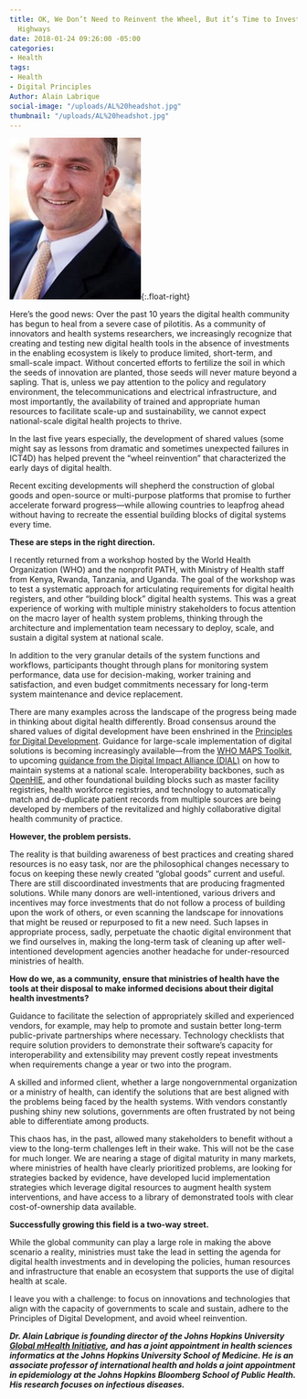 ```yaml
---
title: OK, We Don’t Need to Reinvent the Wheel, But it’s Time to Invest in Roads and
  Highways
date: 2018-01-24 09:26:00 -05:00
categories:
- Health
tags:
- Health
- Digital Principles
Author: Alain Labrique
social-image: "/uploads/AL%20headshot.jpg"
thumbnail: "/uploads/AL%20headshot.jpg"
---
```


![AL headshot.jpg](/uploads/AL%20headshot.jpg){:.float-right}

Here’s the good news: Over the past 10 years the digital health community has begun to heal from a severe case of pilotitis. As a community of innovators and health systems researchers, we increasingly recognize that creating and testing new digital health tools in the absence of investments in the enabling ecosystem is likely to produce limited, short-term, and small-scale impact. Without concerted efforts to fertilize the soil in which the seeds of innovation are planted, those seeds will never mature beyond a sapling. That is, unless we pay attention to the policy and regulatory environment, the telecommunications and electrical infrastructure, and most importantly, the availability of trained and appropriate human resources to facilitate scale-up and sustainability, we cannot expect national-scale digital health projects to thrive.

In the last five years especially, the development of shared values (some might say as lessons from dramatic and sometimes unexpected failures in ICT4D) has helped prevent the “wheel reinvention” that characterized the early days of digital health.

Recent exciting developments will shepherd the construction of global goods and open-source or multi-purpose platforms that promise to further accelerate forward progress—while allowing countries to leapfrog ahead without having to recreate the essential building blocks of digital systems every time.

**These are steps in the right direction.**

I recently returned from a workshop hosted by the World Health Organization (WHO) and the nonprofit PATH, with Ministry of Health staff from Kenya, Rwanda, Tanzania, and Uganda. The goal of the workshop was to test a systematic approach for articulating requirements for digital health registers, and other “building block” digital health systems. This was a great experience of working with multiple ministry stakeholders to focus attention on the macro layer of health system problems, thinking through the architecture and implementation team necessary to deploy, scale, and sustain a digital system at national scale.

In addition to the very granular details of the system functions and workflows, participants thought through plans for monitoring system performance, data use for decision-making, worker training and satisfaction, and even budget commitments necessary for long-term system maintenance and device replacement.

There are many examples across the landscape of the progress being made in thinking about digital health differently. Broad consensus around the shared values of digital development have been enshrined in the [Principles for Digital Development](https://digitalprinciples.org/). Guidance for large-scale implementation of digital solutions is becoming increasingly available—from the [WHO MAPS Toolkit](http://www.who.int/reproductivehealth/topics/mhealth/maps-toolkit/en/), to upcoming [guidance from the Digital Impact Alliance (DIAL)](https://digitalimpactalliance.org/digital-impact-alliance-taps-new-partners-inform-produce-scale-guidance-global-digital-deployments-2/) on how to maintain systems at a national scale. Interoperability backbones, such as [OpenHIE](https://ohie.org/architecture/), and other foundational building blocks such as master facility registries, health workforce registries, and technology to automatically match and de-duplicate patient records from multiple sources are being developed by members of the revitalized and highly collaborative digital health community of practice.

**However, the problem persists.**

The reality is that building awareness of best practices and creating shared resources is no easy task, nor are the philosophical changes necessary to focus on keeping these newly created “global goods” current and useful. There are still discoordinated investments that are producing fragmented solutions. While many donors are well-intentioned, various drivers and incentives may force investments that do not follow a process of building upon the work of others, or even scanning the landscape for innovations that might be reused or repurposed to fit a new need. Such lapses in appropriate process, sadly, perpetuate the chaotic digital environment that we find ourselves in, making the long-term task of cleaning up after well-intentioned development agencies another headache for under-resourced ministries of health.

**How do we, as a community, ensure that ministries of health have the tools at their disposal to make informed decisions about their digital health investments?** 

Guidance to facilitate the selection of appropriately skilled and experienced vendors, for example, may help to promote and sustain better long-term public-private partnerships where necessary. Technology checklists that require solution providers to demonstrate their software’s capacity for interoperability and extensibility may prevent costly repeat investments when requirements change a year or two into the program.

A skilled and informed client, whether a large nongovernmental organization or a ministry of health, can identify the solutions that are best aligned with the problems being faced by the health systems. With vendors constantly pushing shiny new solutions, governments are often frustrated by not being able to differentiate among products.

This chaos has, in the past, allowed many stakeholders to benefit without a view to the long-term challenges left in their wake. This will not be the case for much longer. We are nearing a stage of digital maturity in many markets, where ministries of health have clearly prioritized problems, are looking for strategies backed by evidence, have developed lucid implementation strategies which leverage digital resources to augment health system interventions, and have access to a library of demonstrated tools with clear cost-of-ownership data available.

**Successfully growing this field is a two-way street.**

While the global community can play a large role in making the above scenario a reality, ministries must take the lead in setting the agenda for digital health investments and in developing the policies, human resources and infrastructure that enable an ecosystem that supports the use of digital health at scale.

I leave you with a challenge: to focus on innovations and technologies that align with the capacity of governments to scale and sustain, adhere to the Principles of Digital Development, and avoid wheel reinvention.

***Dr. Alain Labrique is founding director of the Johns Hopkins University [Global mHealth Initiative](http://www.jhumhealth.org/), and has a joint appointment in health sciences informatics at the Johns Hopkins University School of Medicine. He is an associate professor of international health and holds a joint appointment in epidemiology at the Johns Hopkins Bloomberg School of Public Health. His research focuses on infectious diseases.***
